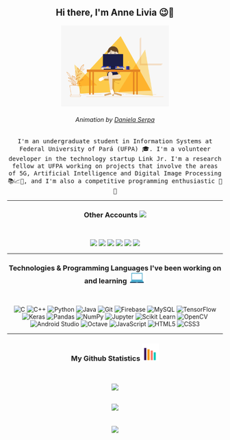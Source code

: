 <h2 align="center"> Hi there, I'm Anne Livia 😉👋 <br/></h2> 
 
<p align="center"><img width=50% src="hello.gif"></p>
<h6 align="center">Animation by <a href="https://dribbble.com/daniserpa" target="_blank">Daniela Serpa</a></h6>

<p align="center"> <samp>I'm an undergraduate student in Information Systems at Federal University of Pará (UFPA) 🎓. I'm a volunteer developer in the technology startup Link Jr. I'm a research fellow at UFPA working on projects that involve the areas of 5G, Artificial Intelligence and Digital Image Processing 📚📈🔬, and I'm also a competitive programming enthusiastic 🤩 🎈 </samp> </p>

---------------------------------------------------------------------------------------------------------------------------------------------------------------------------------

<h3 align="center"> Other Accounts <img src="https://media1.giphy.com/media/uVsTR4J8zA0GFo6RcR/source.gif" width="50px">  </h3>
<br />
<p align="center">
<a href="https://www.linkedin.com/in/annelivia/"><img src="https://img.shields.io/badge/linkedin-%230077B5.svg?&style=for-the-badge&logo=linkedin&logoColor=white" margin=20/></a>
<a href="https://instagram.com/anneliviia"><img src="https://img.shields.io/badge/instagram-%23E4405F.svg?&style=for-the-badge&logo=instagram&logoColor=white"/></a>
<a href="mailto:annelivia16@gmail.com"><img src="https://img.shields.io/badge/Gmail-D14836?style=for-the-badge&logo=gmail&logoColor=white"/></a>
<a href="https://gitlab.com/AnneLivia"><img src="https://img.shields.io/badge/GitLab-330F63?style=for-the-badge&logo=gitlab&logoColor=white"/></a>
<a href="https://codepen.io/anneliviia"><img src="https://img.shields.io/badge/Codepen-000000?style=for-the-badge&logo=codepen&logoColor=white"/></a>
<a href="https://codeforces.com/profile/annelivia"><img src="https://img.shields.io/badge/Codeforces-1F8ACB?style=for-the-badge&logo=Codeforces&logoColor=white"/></a>
</p>

---------------------------------------------------------------------------------------------------------------------------------------------------------------------------------

<h3 align="center"> Technologies & Programming Languages I've been working on and learning  <img src="tech.gif" width="40px"> </h3>
<br />
<p align="center">
<img alt="C" src="https://img.shields.io/badge/c%20-%2300599C.svg?&style=for-the-badge&logo=c&logoColor=white"/>
<img alt="C++" src="https://img.shields.io/badge/c++%20-%2300599C.svg?&style=for-the-badge&logo=c%2B%2B&ogoColor=white"/>
<img alt="Python" src="https://img.shields.io/badge/python%20-%2314354C.svg?&style=for-the-badge&logo=python&logoColor=white"/>
<img alt="Java" src="https://img.shields.io/badge/java-%23ED8B00.svg?&style=for-the-badge&logo=java&logoColor=white"/>
<img alt="Git" src="https://img.shields.io/badge/git%20-%23F05033.svg?&style=for-the-badge&logo=git&logoColor=white"/>
<img alt="Firebase" src="https://img.shields.io/badge/firebase%20-%23039BE5.svg?&style=for-the-badge&logo=firebase"/>
<img alt="MySQL" src="https://img.shields.io/badge/mysql-%2300f.svg?&style=for-the-badge&logo=mysql&logoColor=white"/>
<img alt="TensorFlow" src="https://img.shields.io/badge/TensorFlow%20-%23FF6F00.svg?&style=for-the-badge&logo=TensorFlow&logoColor=white" />
<img alt="Keras" src="https://img.shields.io/badge/Keras%20-%23D00000.svg?&style=for-the-badge&logo=Keras&logoColor=white"/>
<img alt="Pandas" src="https://img.shields.io/badge/pandas%20-%23150458.svg?&style=for-the-badge&logo=pandas&logoColor=white" />
<img alt="NumPy" src="https://img.shields.io/badge/numpy%20-%23013243.svg?&style=for-the-badge&logo=numpy&logoColor=white" />
<img alt="Jupyter" src="https://img.shields.io/badge/Jupyter%20-%23F37626.svg?&style=for-the-badge&logo=Jupyter&logoColor=white" />
<img alt="Scikit Learn" src="https://img.shields.io/badge/Scikit%20Learn-F7931E?style=for-the-badge&logo=scikit%2DLearn&logoColor=white" />
<img alt="OpenCV" src="https://img.shields.io/badge/OpenCV-5C3EE8?style=for-the-badge&logo=OpenCV&logoColor=white" />
<img alt="Android Studio" src="https://img.shields.io/badge/Android%20Studio-3DDC84?style=for-the-badge&logo=Android%20Studio&logoColor=white" />
<img alt="Octave" src="https://img.shields.io/badge/Octave-0790C0?style=for-the-badge&logo=Octave&logoColor=white" />
<img alt="JavaScript" src="https://img.shields.io/badge/javascript%20-%23323330.svg?&style=for-the-badge&logo=javascript&logoColor=%23F7DF1E"/>
<img alt="HTML5" src="https://img.shields.io/badge/html5%20-%23E34F26.svg?&style=for-the-badge&logo=html5&logoColor=white"/>
<img alt="CSS3" src="https://img.shields.io/badge/css3%20-%231572B6.svg?&style=for-the-badge&logo=css3&logoColor=white"/>
</p>

---------------------------------------------------------------------------------------------------------------------------------------------------------------------------------

<h3 align="center"> My Github Statistics  <img src="stats.gif" width="40px"> </h3>
<br / >
<p align="center">
  <a href="https://github.com/AnneLivia/AnneLivia">
    <img align="center" src="https://github-profile-trophy.vercel.app/?username=annelivia&theme=flat&no-frame=true&row=1&&margin-w=20" />
  </a>
 <br / > <br />
</p>

<p align="center">
  <img src="https://github-readme-streak-stats.herokuapp.com/?user=annelivia&hide_border=true" /> 
 <br / > <br />
</p>

<p align="center">
  <a href="https://github.com/AnneLivia/AnneLivia">
    <img align="center" src="https://github-readme-stats.vercel.app/api/top-langs/?username=annelivia&layout=compact&card_width=800&title_color=000&border_radius=20&custom_title=Most used programming languages on this repository&show_icons=true&langs_count=20" />
  </a>
</p>

